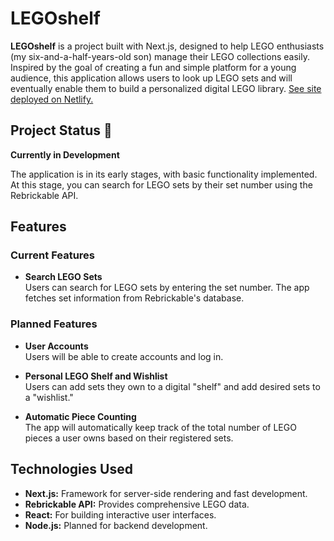# LEGOshelf

**LEGOshelf** is a project built with Next.js, designed to help LEGO enthusiasts (my six-and-a-half-years-old son) manage their LEGO collections easily. Inspired by the goal of creating a fun and simple platform for a young audience, this application allows users to look up LEGO sets and will eventually enable them to build a personalized digital LEGO library. [See site deployed on Netlify.](https://legoshelf.netlify.app/)

## Project Status 🚧

**Currently in Development**

The application is in its early stages, with basic functionality implemented. At this stage, you can search for LEGO sets by their set number using the Rebrickable API.

## Features

### Current Features

- **Search LEGO Sets**  
  Users can search for LEGO sets by entering the set number. The app fetches set information from Rebrickable's database.

### Planned Features

- **User Accounts**  
  Users will be able to create accounts and log in.

- **Personal LEGO Shelf and Wishlist**  
  Users can add sets they own to a digital "shelf" and add desired sets to a "wishlist."

- **Automatic Piece Counting**  
  The app will automatically keep track of the total number of LEGO pieces a user owns based on their registered sets.

## Technologies Used

- **Next.js:** Framework for server-side rendering and fast development.
- **Rebrickable API:** Provides comprehensive LEGO data.
- **React:** For building interactive user interfaces.
- **Node.js:** Planned for backend development.

